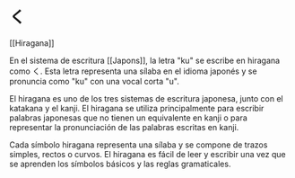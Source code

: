 # く

[[Hiragana]]

En el sistema de escritura [[Japons]], la letra "ku" se escribe en hiragana como く. Esta letra representa una sílaba en el idioma japonés y se pronuncia como "ku" con una vocal corta "u".

El hiragana es uno de los tres sistemas de escritura japonesa, junto con el katakana y el kanji. El hiragana se utiliza principalmente para escribir palabras japonesas que no tienen un equivalente en kanji o para representar la pronunciación de las palabras escritas en kanji.

Cada símbolo hiragana representa una sílaba y se compone de trazos simples, rectos o curvos. El hiragana es fácil de leer y escribir una vez que se aprenden los símbolos básicos y las reglas gramaticales.